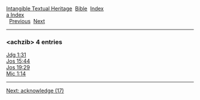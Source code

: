 [Intangible Textual Heritage](../../index)  [Bible](../index) 
[Index](index)   
[a Index](_a_)  
  [Previous](c00156)  [Next](c00158) 

------------------------------------------------------------------------

### &lt;achzib&gt; 4 entries

[Jdg 1:31](../kjv/jdg001.htm#031)  
[Jos 15:44](../kjv/jos015.htm#044)  
[Jos 19:29](../kjv/jos019.htm#029)  
[Mic 1:14](../kjv/mic001.htm#014)  

------------------------------------------------------------------------

[Next: acknowledge (17)](c00158)
